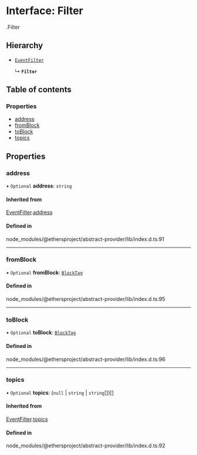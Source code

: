 # Interface: Filter

[<internal>](../wiki/%3Cinternal%3E).Filter

## Hierarchy

- [`EventFilter`](../wiki/%3Cinternal%3E.EventFilter)

  ↳ **`Filter`**

## Table of contents

### Properties

- [address](../wiki/%3Cinternal%3E.Filter#address)
- [fromBlock](../wiki/%3Cinternal%3E.Filter#fromblock)
- [toBlock](../wiki/%3Cinternal%3E.Filter#toblock)
- [topics](../wiki/%3Cinternal%3E.Filter#topics)

## Properties

### address

• `Optional` **address**: `string`

#### Inherited from

[EventFilter](../wiki/%3Cinternal%3E.EventFilter).[address](../wiki/%3Cinternal%3E.EventFilter#address)

#### Defined in

node_modules/@ethersproject/abstract-provider/lib/index.d.ts:91

___

### fromBlock

• `Optional` **fromBlock**: [`BlockTag`](../wiki/%3Cinternal%3E#blocktag)

#### Defined in

node_modules/@ethersproject/abstract-provider/lib/index.d.ts:95

___

### toBlock

• `Optional` **toBlock**: [`BlockTag`](../wiki/%3Cinternal%3E#blocktag)

#### Defined in

node_modules/@ethersproject/abstract-provider/lib/index.d.ts:96

___

### topics

• `Optional` **topics**: (``null`` \| `string` \| `string`[])[]

#### Inherited from

[EventFilter](../wiki/%3Cinternal%3E.EventFilter).[topics](../wiki/%3Cinternal%3E.EventFilter#topics)

#### Defined in

node_modules/@ethersproject/abstract-provider/lib/index.d.ts:92
